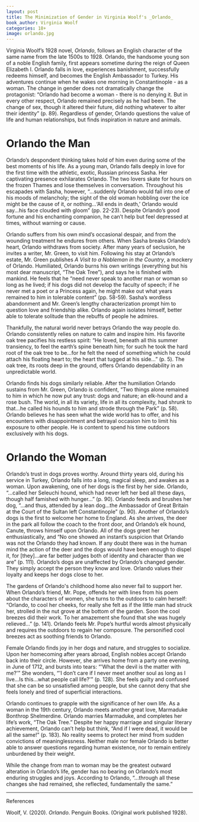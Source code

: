 ```yaml
---
layout: post
title: The Minimization of Gender in Virginia Woolf's _Orlando_
book_author: Virginia Woolf
categories: 18+
image: orlando.jpg
---
```


Virginia Woolf’s 1928 novel, _Orlando_, follows an English character of the same
name from the late 1500s to 1928. Orlando, the handsome young son of a
noble English family, first appears sometime during the reign of Queen Elizabeth I. Orlando
falls in love, experiences banishment, successfully redeems himself, and
becomes the English Ambassador to Turkey. His adventures continue when he wakes one morning in Constantinople - as a woman. The change in gender does not
dramatically change the protagonist: “Orlando had become a woman - there is no
denying it. But in every other respect, Orlando remained precisely as he had
been. The change of sex, though it altered their future, did nothing whatever to
alter their identity” (p. 89). Regardless of gender, Orlando questions the value of life
and human relationships, but finds inspiration in nature and animals.

# Orlando the Man

Orlando’s despondent thinking takes hold of him even during some of the best
moments of his life. As a young man, Orlando falls deeply
in love for the first time with the athletic, exotic, Russian princess Sasha.
Her captivating presence exhilarates Orlando. The two lovers skate for hours on
the frozen Thames and lose themselves in conversation. Throughout his escapades
with Sasha, however, “...suddenly Orlando would fall into one of his moods of
melancholy; the sight of the old woman hobbling over the ice might be the cause
of it, or nothing...‘All ends in death,’ Orlando would say...his face clouded
with gloom” (pp. 22-23). Despite Orlando’s good fortune and his enchanting companion, he can’t help but feel depressed at times, without
warning or cause.

Orlando suffers from his own mind’s occasional despair, and from the
wounding treatment he endures from others. When Sasha breaks Orlando’s heart,
Orlando withdraws from society. After many years of seclusion, he invites a
writer, Mr. Green, to visit him. Following his stay at Orlando’s estate,
Mr. Green publishes _A Visit to a Nobleman in the Country_, a mockery of
Orlando. Humiliated, Orlando burns his own writings (everything but his most
dear manuscript, “The Oak Tree”), and says he is finished with mankind. He feels
that he “need never speak to another man or woman so long as he lived; if his
dogs did not develop the faculty of speech; if he never met a poet or a Princess
again, he might make out what years remained to him in tolerable content” (pp. 58-59).
Sasha’s wordless abandonment and Mr. Green’s lengthy characterization prompt him
to question love and friendship alike. Orlando again isolates himself, better
able to tolerate solitude than the rebuffs of people he admires.

Thankfully, the natural world never betrays Orlando the way people do. Orlando
consistently relies on nature to calm and inspire him. His favorite
oak tree pacifies his restless spirit: “He loved, beneath all this summer
transiency, to feel the earth’s spine beneath him; for such he took the hard
root of the oak tree to be...for he felt the need of something which he could
attach his floating heart to; the heart that tugged at his side…” (p. 5). The oak tree,
its roots deep in the ground, offers Orlando dependability in an unpredictable
world.

Orlando finds his dogs similarly reliable. After the humiliation Orlando
sustains from Mr. Green, Orlando is confident, “Two things alone remained to him
in which he now put any trust: dogs and nature; an elk-hound and a rose bush.
The world, in all its variety, life in all its complexity, had shrunk to
that...he called his hounds to him and strode through the Park” (p. 58). Orlando
believes he has seen what the wide world has to offer, and his encounters with
disappointment and betrayal occasion him to limit his exposure to other people.
He is content to spend his time outdoors exclusively with his dogs.

# Orlando the Woman

Orlando’s trust in dogs proves worthy. Around thirty years old, during his service in
Turkey, Orlando falls into a long, magical sleep, and awakes as a woman. Upon
awakening, one of her dogs is the first by her side. Orlando, “...called her
Seleuchi hound, which had never left her bed all these days, though half
famished with hunger...” (p. 90). Orlando feeds and brushes her dog, “...and thus, attended
by a lean dog...the Ambassador of Great Britain at the Court of the Sultan left
Constantinople” (p. 90). Another of Orlando’s dogs is the first to welcome her home to
England. As she arrives, the deer in the park all follow the coach to the front
door, and Orlando’s elk hound, Canute, throws himself upon Orlando. All of the
dogs greet her enthusiastically, and “No one showed an instant’s suspicion that
Orlando was not the Orlando they had known. If any doubt there was in the human
mind the action of the deer and the dogs would have been enough to dispel it,
for [they]...are far better judges both of identity and character than we are” (p. 111).
Orlando’s dogs are unaffected by Orlando’s changed gender. They simply accept
the person they know and love. Orlando values their loyalty and keeps
her dogs close to her.

The gardens of Orlando's childhood home also never fail to support her. When Orlando’s
friend, Mr. Pope, offends her with lines from his poem about the characters of
women, she turns to the outdoors to calm herself: “Orlando, to cool her cheeks,
for really she felt as if the little man had struck her, strolled in the nut
grove at the bottom of the garden. Soon the cool breezes did their work. To her
amazement she found that she was hugely relieved...” (p. 141). Orlando feels Mr. Pope’s
hurtful words almost physically and requires the outdoors to regain her composure. The
personified cool breezes act as soothing friends to Orlando.

Female Orlando finds joy in her dogs and nature, and struggles to socialize. Upon her homecoming after years
abroad, English nobles accept Orlando back into their circle. However, she arrives home from
a party one evening, in June of 1712, and bursts into tears: “'What the devil is
the matter with me?'” She wonders, “'I don’t care if I never meet another soul as
long as I live...Is this...what people call life?'” (p. 128). She feels guilty and confused
that she can be so unsatisfied among people, but she cannot deny that
she feels lonely and tired of superficial interactions.

Orlando continues to grapple with the significance of her own life. As a woman in the 19th century,
Orlando meets another great love, Marmaduke Bonthrop Shelmerdine. Orlando
marries Marmaduke, and completes her life’s work, “The Oak Tree.” Despite her
happy marriage and singular literary achievement, Orlando can’t help but think,
“And if I were dead, it would be all the same!” (p. 183). No reality seems to protect her
mind from sudden convictions of meaninglessness. Neither male nor female Orlando
is better able to answer questions regarding human existence, nor to remain
entirely unburdened by their weight.

While the change from man to woman may be the greatest outward alteration in Orlando’s
life, gender has no bearing on Orlando’s most enduring struggles and joys.
According to Orlando, “...through all these changes she had remained, she
reflected, fundamentally the same.”

---
References

Woolf, V. (2020). _Orlando_. Penguin Books. (Original work published 1928).
